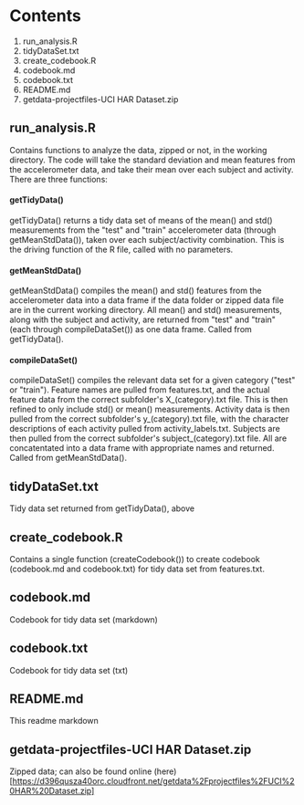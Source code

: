 # Contents
1. run_analysis.R
2. tidyDataSet.txt
2. create_codebook.R
3. codebook.md
4. codebook.txt
4. README.md
5. getdata-projectfiles-UCI HAR Dataset.zip

## run_analysis.R
Contains functions to analyze the data, zipped or not, in the working directory. The code will take the standard deviation and mean features from the accelerometer data, and take their mean over each subject and activity. There are three functions:

#### getTidyData()

getTidyData() returns a tidy data set of means of the mean() and std() measurements from the "test" and "train" accelerometer data (through getMeanStdData()), taken over each subject/activity combination. This is the driving function of the R file, called with no parameters.

#### getMeanStdData()

getMeanStdData() compiles the mean() and std() features from the accelerometer data into a data frame if the data folder or zipped data file are in the current working directory. All mean() and std() measurements, along with the subject and activity, are returned from "test" and "train" (each through compileDataSet()) as one data frame. Called from getTidyData().

#### compileDataSet()

compileDataSet() compiles the relevant data set for a given category ("test" or "train"). Feature names are pulled from features.txt, and the actual feature data from the correct subfolder's X_(category).txt file. This is then refined to only include std() or mean() measurements. Activity data is then pulled from the correct subfolder's y_(category).txt file, with the character descriptions of each activity pulled from activity_labels.txt. Subjects are then pulled from the correct subfolder's subject_(category).txt file. All are concatentated into a data frame with appropriate names and returned. Called from getMeanStdData().

## tidyDataSet.txt

Tidy data set returned from getTidyData(), above

## create_codebook.R

Contains a single function (createCodebook()) to create codebook (codebook.md and codebook.txt) for tidy data set from features.txt.

## codebook.md

Codebook for tidy data set (markdown)

## codebook.txt

Codebook for tidy data set (txt)

## README.md

This readme markdown

## getdata-projectfiles-UCI HAR Dataset.zip

Zipped data; can also be found online (here)[https://d396qusza40orc.cloudfront.net/getdata%2Fprojectfiles%2FUCI%20HAR%20Dataset.zip]